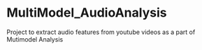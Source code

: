 # MultiModel_AudioAnalysis
Project to extract audio features from youtube videos as a part of Mutimodel Analysis
